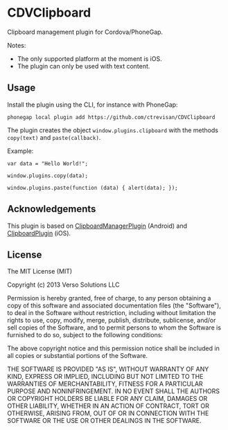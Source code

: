 CDVClipboard
============

Clipboard management plugin for Cordova/PhoneGap.

Notes:
- The only supported platform at the moment is iOS.
- The plugin can only be used with text content.

## Usage

Install the plugin using the CLI, for instance with PhoneGap:

	phonegap local plugin add https://github.com/ctrevisan/CDVClipboard

The plugin creates the object `window.plugins.clipboard` with the methods `copy(text)` and `paste(callback)`.

Example:

	var data = "Hello World!";

	window.plugins.copy(data);

	window.plugins.paste(function (data) { alert(data); });

## Acknowledgements

This plugin is based on [ClipboardManagerPlugin](https://github.com/jacob/ClipboardManagerPlugin) (Android) and [ClipboardPlugin](https://github.com/phonegap/phonegap-plugins/tree/master/iPhone/ClipboardPlugin) (iOS).

## License

The MIT License (MIT)

Copyright (c) 2013 Verso Solutions LLC

Permission is hereby granted, free of charge, to any person obtaining a copy
of this software and associated documentation files (the "Software"), to deal
in the Software without restriction, including without limitation the rights
to use, copy, modify, merge, publish, distribute, sublicense, and/or sell
copies of the Software, and to permit persons to whom the Software is
furnished to do so, subject to the following conditions:

The above copyright notice and this permission notice shall be included in
all copies or substantial portions of the Software.

THE SOFTWARE IS PROVIDED "AS IS", WITHOUT WARRANTY OF ANY KIND, EXPRESS OR
IMPLIED, INCLUDING BUT NOT LIMITED TO THE WARRANTIES OF MERCHANTABILITY,
FITNESS FOR A PARTICULAR PURPOSE AND NONINFRINGEMENT. IN NO EVENT SHALL THE
AUTHORS OR COPYRIGHT HOLDERS BE LIABLE FOR ANY CLAIM, DAMAGES OR OTHER
LIABILITY, WHETHER IN AN ACTION OF CONTRACT, TORT OR OTHERWISE, ARISING FROM,
OUT OF OR IN CONNECTION WITH THE SOFTWARE OR THE USE OR OTHER DEALINGS IN
THE SOFTWARE.